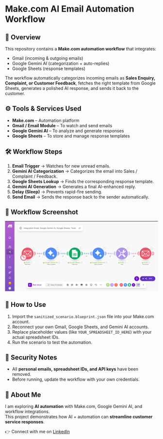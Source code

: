# Make.com AI Email Automation Workflow

## 📌 Overview
This repository contains a **Make.com automation workflow** that integrates:
- Gmail (incoming & outgoing emails)  
- Google Gemini AI (categorization + auto-replies)  
- Google Sheets (response templates)  

The workflow automatically categorizes incoming emails as **Sales Enquiry, Complaint, or Customer Feedback**, fetches the right template from Google Sheets, generates a polished AI response, and sends it back to the customer.

## ⚙️ Tools & Services Used
- **Make.com** – Automation platform  
- **Gmail / Email Module** – To watch and send emails  
- **Google Gemini AI** – To analyze and generate responses  
- **Google Sheets** – To store and manage response templates  

## 🛠️ Workflow Steps
1. **Email Trigger** → Watches for new unread emails.  
2. **Gemini AI Categorization** → Categorizes the email into Sales / Complaint / Feedback.  
3. **Google Sheets Lookup** → Finds the corresponding response template.  
4. **Gemini AI Generation** → Generates a final AI-enhanced reply.  
5. **Delay (Sleep)** → Prevents rapid-fire sending.  
6. **Send Email** → Sends the response back to the sender automatically.  

## 📸 Workflow Screenshot
![Workflow Screenshot](123.png)

## 🚀 How to Use
1. Import the `sanitized_scenario.blueprint.json` file into your Make.com account.  
2. Reconnect your own Gmail, Google Sheets, and Gemini AI accounts.  
3. Replace placeholder values (like `YOUR_SPREADSHEET_ID_HERE`) with your actual spreadsheet IDs.  
4. Run the scenario to test the automation.  

## 🔐 Security Notes
- All **personal emails, spreadsheet IDs, and API keys** have been removed.  
- Before running, update the workflow with your own credentials.  

## 📖 About Me
I am exploring **AI automation** with Make.com, Google Gemini AI, and workflow integrations.  
This project demonstrates how AI + automation can **streamline customer service responses**.  

👉 Connect with me on [LinkedIn](https://www.linkedin.com/in/muhammadahmad999/)  
